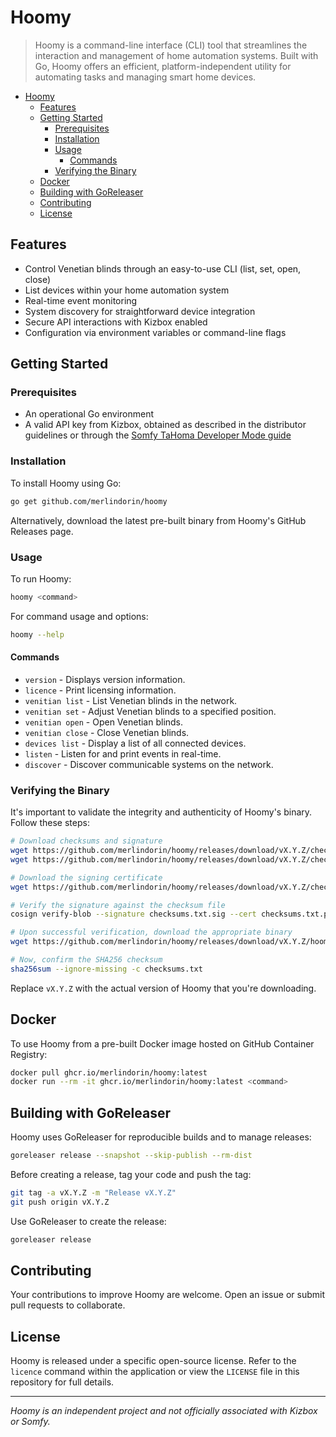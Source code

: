 # Hoomy

> Hoomy is a command-line interface (CLI) tool that streamlines the interaction and management of home automation
> systems. Built with Go, Hoomy offers an efficient, platform-independent utility for automating tasks and managing smart
> home devices.

<!-- TOC -->
* [Hoomy](#hoomy)
  * [Features](#features)
  * [Getting Started](#getting-started)
    * [Prerequisites](#prerequisites)
    * [Installation](#installation)
    * [Usage](#usage)
      * [Commands](#commands)
    * [Verifying the Binary](#verifying-the-binary)
  * [Docker](#docker)
  * [Building with GoReleaser](#building-with-goreleaser)
  * [Contributing](#contributing)
  * [License](#license)
<!-- TOC -->

## Features

- Control Venetian blinds through an easy-to-use CLI (list, set, open, close)
- List devices within your home automation system
- Real-time event monitoring
- System discovery for straightforward device integration
- Secure API interactions with Kizbox enabled
- Configuration via environment variables or command-line flags

## Getting Started

### Prerequisites

- An operational Go environment
- A valid API key from Kizbox, obtained as described in the distributor guidelines or through
  the [Somfy TaHoma Developer Mode guide](https://github.com/Somfy-Developer/Somfy-TaHoma-Developer-Mode)

### Installation

To install Hoomy using Go:

```bash
go get github.com/merlindorin/hoomy
```

Alternatively, download the latest pre-built binary from Hoomy's GitHub Releases page.

### Usage

To run Hoomy:

```bash
hoomy <command>
```

For command usage and options:

```bash
hoomy --help
```

#### Commands

- `version` - Displays version information.
- `licence` - Print licensing information.
- `venitian list` - List Venetian blinds in the network.
- `venitian set` - Adjust Venetian blinds to a specified position.
- `venitian open` - Open Venetian blinds.
- `venitian close` - Close Venetian blinds.
- `devices list` - Display a list of all connected devices.
- `listen` - Listen for and print events in real-time.
- `discover` - Discover communicable systems on the network.

### Verifying the Binary

It's important to validate the integrity and authenticity of Hoomy's binary. Follow these steps:

```bash
# Download checksums and signature 
wget https://github.com/merlindorin/hoomy/releases/download/vX.Y.Z/checksums.txt
wget https://github.com/merlindorin/hoomy/releases/download/vX.Y.Z/checksums.txt.sig

# Download the signing certificate
wget https://github.com/merlindorin/hoomy/releases/download/vX.Y.Z/checksums.txt.pem

# Verify the signature against the checksum file
cosign verify-blob --signature checksums.txt.sig --cert checksums.txt.pem checksums.txt

# Upon successful verification, download the appropriate binary
wget https://github.com/merlindorin/hoomy/releases/download/vX.Y.Z/hoomy_vX.Y.Z_linux_amd64.tar.gz

# Now, confirm the SHA256 checksum
sha256sum --ignore-missing -c checksums.txt
```

Replace `vX.Y.Z` with the actual version of Hoomy that you're downloading.

## Docker

To use Hoomy from a pre-built Docker image hosted on GitHub Container Registry:

```bash
docker pull ghcr.io/merlindorin/hoomy:latest
docker run --rm -it ghcr.io/merlindorin/hoomy:latest <command>
```

## Building with GoReleaser

Hoomy uses GoReleaser for reproducible builds and to manage releases:

```bash
goreleaser release --snapshot --skip-publish --rm-dist
```

Before creating a release, tag your code and push the tag:

```bash
git tag -a vX.Y.Z -m "Release vX.Y.Z"
git push origin vX.Y.Z
```

Use GoReleaser to create the release:

```bash
goreleaser release
```

## Contributing

Your contributions to improve Hoomy are welcome. Open an issue or submit pull requests to collaborate.

## License

Hoomy is released under a specific open-source license. Refer to the `licence` command within the application or view
the `LICENSE` file in this repository for full details.

---

*Hoomy is an independent project and not officially associated with Kizbox or Somfy.*

```